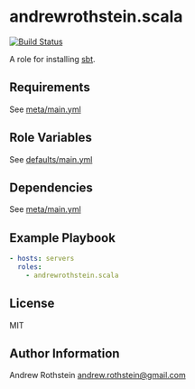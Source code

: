 andrewrothstein.scala
===========================
[![Build Status](https://travis-ci.org/andrewrothstein/ansible-scala.svg?branch=master)](https://travis-ci.org/andrewrothstein/ansible-scala)

A role for installing [sbt](http://www.scala-sbt.org/).

Requirements
------------

See [meta/main.yml](meta/main.yml)

Role Variables
--------------

See [defaults/main.yml](defaults/main.yml)

Dependencies
------------

See [meta/main.yml](meta/main.yml)

Example Playbook
----------------

```yml
- hosts: servers
  roles:
    - andrewrothstein.scala
```

License
-------

MIT

Author Information
------------------

Andrew Rothstein <andrew.rothstein@gmail.com>
